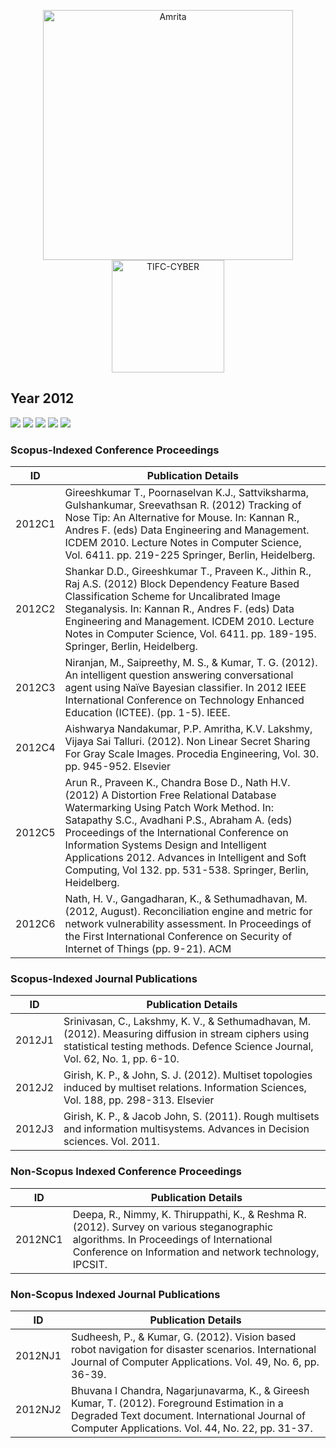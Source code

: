 <p align="center">
    <img src="https://amrita-tifac-cyber-blockchain.github.io/Amrita-TIFAC-Cyber-Blockchain/AVV_PNG.png" alt ="Amrita" width="400" />
    <img src="https://amrita.edu/wp-content/uploads/2021/09/1597668744269.jpg" alt ="TIFC-CYBER" width="180" />
</p>

## Year 2012
![](https://img.shields.io/badge/Year-2012-brightgreen) ![](https://img.shields.io/badge/Scopus_Conference-6-brightgreen) ![](https://img.shields.io/badge/Scopus_Journal-3-brightgreen) ![](https://img.shields.io/badge/Non_Scopus_Conference-1-orange) ![](https://img.shields.io/badge/Non_Scopus_Journal-2-orange)

### Scopus-Indexed Conference Proceedings

| ID | Publication Details |
| --- | ---------------------------|
| 2012C1 |	Gireeshkumar T., Poornaselvan K.J., Sattviksharma, Gulshankumar, Sreevathsan R. (2012) Tracking of Nose Tip: An Alternative for Mouse. In: Kannan R., Andres F. (eds) Data Engineering and Management. ICDEM 2010. Lecture Notes in Computer Science, Vol. 6411. pp. 219-225 Springer, Berlin, Heidelberg. |
| 2012C2 |	Shankar D.D., Gireeshkumar T., Praveen K., Jithin R., Raj A.S. (2012) Block Dependency Feature Based Classification Scheme for Uncalibrated Image Steganalysis. In: Kannan R., Andres F. (eds) Data Engineering and Management. ICDEM 2010. Lecture Notes in Computer Science, Vol. 6411. pp. 189-195. Springer, Berlin, Heidelberg. |
| 2012C3 |	Niranjan, M., Saipreethy, M. S., & Kumar, T. G. (2012). An intelligent question answering conversational agent using Naïve Bayesian classifier. In 2012 IEEE International Conference on Technology Enhanced Education (ICTEE). (pp. 1-5). IEEE. |
| 2012C4 |	Aishwarya Nandakumar, P.P. Amritha, K.V. Lakshmy, Vijaya Sai Talluri. (2012). Non Linear Secret Sharing For Gray Scale Images. Procedia Engineering, Vol. 30. pp. 945-952. Elsevier |
| 2012C5 |	Arun R., Praveen K., Chandra Bose D., Nath H.V. (2012) A Distortion Free Relational Database Watermarking Using Patch Work Method. In: Satapathy S.C., Avadhani P.S., Abraham A. (eds) Proceedings of the International Conference on Information Systems Design and Intelligent Applications 2012. Advances in Intelligent and Soft Computing, Vol 132. pp. 531-538. Springer, Berlin, Heidelberg. |
| 2012C6 |	Nath, H. V., Gangadharan, K., & Sethumadhavan, M. (2012, August). Reconciliation engine and metric for network vulnerability assessment. In Proceedings of the First International Conference on Security of Internet of Things (pp. 9-21). ACM |

### Scopus-Indexed Journal Publications

| ID | Publication Details |
| --- | ---------------------------|
| 2012J1 |	Srinivasan, C., Lakshmy, K. V., & Sethumadhavan, M. (2012). Measuring diffusion in stream ciphers using statistical testing methods. Defence Science Journal, Vol. 62, No. 1, pp. 6-10. |
| 2012J2 |	Girish, K. P., & John, S. J. (2012). Multiset topologies induced by multiset relations. Information Sciences, Vol. 188, pp. 298-313. Elsevier |
| 2012J3 |	Girish, K. P., & Jacob John, S. (2011). Rough multisets and information multisystems. Advances in Decision sciences. Vol. 2011. |

### Non-Scopus Indexed Conference Proceedings

| ID | Publication Details |
| --- | ---------------------------|
| 2012NC1 |	Deepa, R., Nimmy, K. Thiruppathi, K., & Reshma R. (2012). Survey on various steganographic algorithms. In Proceedings of International Conference on Information and network technology, IPCSIT. |

### Non-Scopus Indexed Journal Publications

| ID | Publication Details |
| --- | ---------------------------|
| 2012NJ1 |	Sudheesh, P., & Kumar, G. (2012). Vision based robot navigation for disaster scenarios. International Journal of Computer Applications. Vol. 49, No. 6, pp. 36-39. |
| 2012NJ2 |	Bhuvana I Chandra, Nagarjunavarma, K., & Gireesh Kumar, T. (2012). Foreground Estimation in a Degraded Text document. International Journal of Computer Applications. Vol. 44, No. 22, pp. 31-37. |


